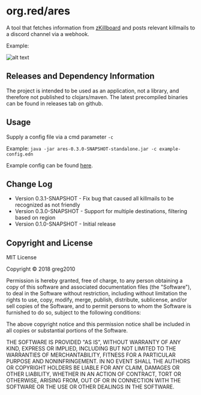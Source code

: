 # org.red/ares

A tool that fetches information from [zKillboard] and posts relevant killmails to a discord channel via a webhook.

Example:

![alt text](https://i.imgur.com/VwvPv7p.png)


[zKillboard]: https://zkillboard.com

## Releases and Dependency Information

The project is intended to be used as an application, not a library, and therefore not published to clojars/maven.
The latest precompiled binaries can be found in releases tab on github.

## Usage

Supply a config file via a cmd parameter `-c`

Example: `java -jar ares-0.3.0-SNAPSHOT-standalone.jar -c example-config.edn`

Example config can be found [here](https://raw.githubusercontent.com/greg2010/Ares/master/example-config.edn).

## Change Log

* Version 0.3.1-SNAPSHOT - Fix bug that caused all killmails to be recognized as not friendly
* Version 0.3.0-SNAPSHOT - Support for multiple destinations, filtering based on region
* Version 0.1.0-SNAPSHOT - Initial release



## Copyright and License
MIT License


Copyright © 2018 greg2010

Permission is hereby granted, free of charge, to any person obtaining a copy
of this software and associated documentation files (the "Software"), to deal
in the Software without restriction, including without limitation the rights
to use, copy, modify, merge, publish, distribute, sublicense, and/or sell
copies of the Software, and to permit persons to whom the Software is
furnished to do so, subject to the following conditions:

The above copyright notice and this permission notice shall be included in all
copies or substantial portions of the Software.

THE SOFTWARE IS PROVIDED "AS IS", WITHOUT WARRANTY OF ANY KIND, EXPRESS OR
IMPLIED, INCLUDING BUT NOT LIMITED TO THE WARRANTIES OF MERCHANTABILITY,
FITNESS FOR A PARTICULAR PURPOSE AND NONINFRINGEMENT. IN NO EVENT SHALL THE
AUTHORS OR COPYRIGHT HOLDERS BE LIABLE FOR ANY CLAIM, DAMAGES OR OTHER
LIABILITY, WHETHER IN AN ACTION OF CONTRACT, TORT OR OTHERWISE, ARISING FROM,
OUT OF OR IN CONNECTION WITH THE SOFTWARE OR THE USE OR OTHER DEALINGS IN THE
SOFTWARE.